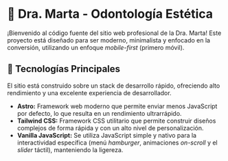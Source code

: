 # 🦷 Dra. Marta - Odontología Estética

¡Bienvenido al código fuente del sitio web profesional de la Dra. Marta! Este proyecto está diseñado para ser moderno, minimalista y enfocado en la conversión, utilizando un enfoque *mobile-first* (primero móvil).

## 🚀 Tecnologías Principales

El sitio está construido sobre un stack de desarrollo rápido, ofreciendo alto rendimiento y una excelente experiencia de desarrollador.

* **Astro:** Framework web moderno que permite enviar menos JavaScript por defecto, lo que resulta en un rendimiento ultrarrápido.
* **Tailwind CSS:** Framework CSS utilitario que permite construir diseños complejos de forma rápida y con un alto nivel de personalización.
* **Vanilla JavaScript:** Se utiliza JavaScript simple y nativo para la interactividad específica (menú *hamburger*, animaciones *on-scroll* y el *slider* táctil), manteniendo la ligereza.
